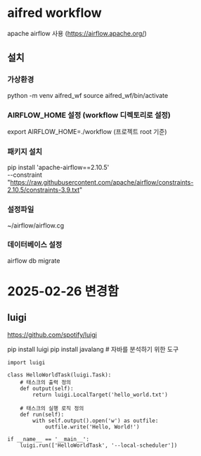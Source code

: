 
# aifred workflow

apache airflow 사용 (https://airflow.apache.org/)

## 설치

### 가상환경
python -m venv aifred_wf
source aifred_wf/bin/activate


### AIRFLOW_HOME 설정 (workflow 디렉토리로 설정)
export AIRFLOW_HOME=./workflow (프로젝트 root 기준)

### 패키지 설치
pip install 'apache-airflow==2.10.5' \
 --constraint "https://raw.githubusercontent.com/apache/airflow/constraints-2.10.5/constraints-3.9.txt"


### 설정파일 
~/airflow/airflow.cg

### 데이터베이스 설정
airflow db migrate



# 2025-02-26 변경함
## luigi
https://github.com/spotify/luigi

pip install luigi
pip install javalang # 자바를 분석하기 위한 도구


```
import luigi

class HelloWorldTask(luigi.Task):
    # 태스크의 출력 정의
    def output(self):
        return luigi.LocalTarget('hello_world.txt')

    # 태스크의 실행 로직 정의
    def run(self):
        with self.output().open('w') as outfile:
            outfile.write('Hello, World!')

if __name__ == '__main__':
    luigi.run(['HelloWorldTask', '--local-scheduler'])
```

